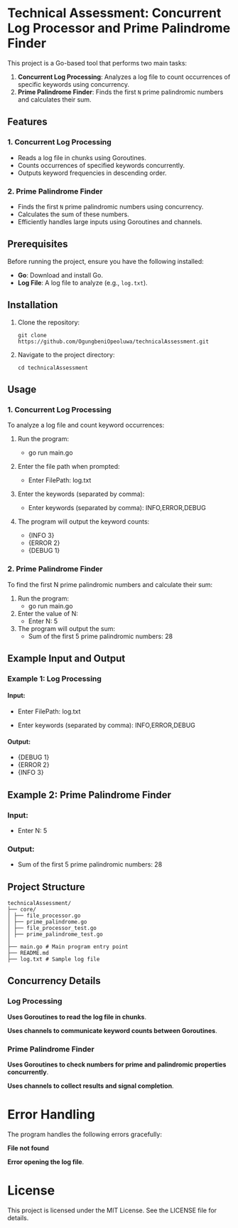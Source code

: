 # Technical Assessment: Concurrent Log Processor and Prime Palindrome Finder

This project is a Go-based tool that performs two main tasks:

1. **Concurrent Log Processing**: Analyzes a log file to count occurrences of specific keywords using concurrency.
2. **Prime Palindrome Finder**: Finds the first `N` prime palindromic numbers and calculates their sum.

## Features

### 1. Concurrent Log Processing

- Reads a log file in chunks using Goroutines.
- Counts occurrences of specified keywords concurrently.
- Outputs keyword frequencies in descending order.

### 2. Prime Palindrome Finder

- Finds the first `N` prime palindromic numbers using concurrency.
- Calculates the sum of these numbers.
- Efficiently handles large inputs using Goroutines and channels.

## Prerequisites

Before running the project, ensure you have the following installed:

- **Go**: Download and install Go.
- **Log File**: A log file to analyze (e.g., `log.txt`).

## Installation

1. Clone the repository:

   ```
   git clone https://github.com/OgungbeniOpeoluwa/technicalAssessment.git
   ```

2. Navigate to the project directory:
   ```
   cd technicalAssessment
   ```

## Usage

### 1. Concurrent Log Processing

To analyze a log file and count keyword occurrences:

1. Run the program:
   - go run main.go
2. Enter the file path when prompted:
   - Enter FilePath: log.txt
3. Enter the keywords (separated by comma):
   - Enter keywords (separated by comma): INFO,ERROR,DEBUG
4. The program will output the keyword counts:

   - {INFO 3}
   - {ERROR 2}
   - {DEBUG 1}

### 2. Prime Palindrome Finder

To find the first N prime palindromic numbers and calculate their sum:

1. Run the program:
   - go run main.go
2. Enter the value of N:
   - Enter N: 5
3. The program will output the sum:
   - Sum of the first 5 prime palindromic numbers: 28

## Example Input and Output

### Example 1: Log Processing

#### Input:

- Enter FilePath: log.txt

- Enter keywords (separated by comma): INFO,ERROR,DEBUG

#### Output:

- {DEBUG 1}
- {ERROR 2}
- {INFO 3}

## Example 2: Prime Palindrome Finder

### Input:

- Enter N: 5

### Output:

- Sum of the first 5 prime palindromic numbers: 28

## Project Structure

```
technicalAssessment/
├── core/
│ ├── file_processor.go
│ ├── prime_palindrome.go
│ ├── file_processor_test.go
│ ├── prime_palindrome_test.go
│
├── main.go # Main program entry point
├── README.md
├── log.txt # Sample log file
```

## Concurrency Details

### Log Processing

**Uses Goroutines to read the log file in chunks**.

**Uses channels to communicate keyword counts between Goroutines**.

### Prime Palindrome Finder

**Uses Goroutines to check numbers for prime and palindromic properties concurrently**.

**Uses channels to collect results and signal completion**.

# Error Handling

The program handles the following errors gracefully:

**File not found**

**Error opening the log file**.

# License

This project is licensed under the MIT License. See the LICENSE file for details.
